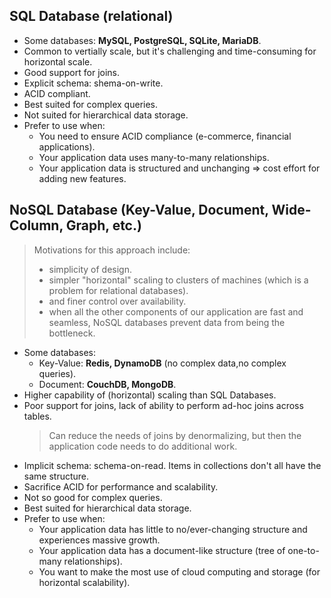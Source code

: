 ## SQL Database (relational)
- Some databases: **MySQL, PostgreSQL, SQLite, MariaDB**.
- Common to vertially scale, but it's challenging and time-consuming for horizontal scale.
- Good support for joins.
- Explicit schema: shema-on-write.
- ACID compliant.
- Best suited for complex queries.
- Not suited for hierarchical data storage.
- Prefer to use when:
  - You need to ensure ACID compliance (e-commerce, financial applications).
  - Your application data uses many-to-many relationships.
  - Your application data is structured and unchanging => cost effort for adding new features.

## NoSQL Database (Key-Value, Document, Wide-Column, Graph, etc.)
> Motivations for this approach include:
> - simplicity of design.
> - simpler "horizontal" scaling to clusters of machines (which is a problem for relational databases).
> - and finer control over availability.
> - when all the other components of our application are fast and seamless, NoSQL databases prevent data from being the bottleneck.

- Some databases:
  - Key-Value: **Redis, DynamoDB** (no complex data,no complex queries).
  - Document: **CouchDB, MongoDB**.
- Higher capability of (horizontal) scaling than SQL Databases.
- Poor support for joins, lack of ability to perform ad-hoc joins across tables.
  > Can reduce the needs of joins by denormalizing, but then the application code needs to do additional work.
- Implicit schema: schema-on-read. Items in collections don't all have the same structure.
- Sacrifice ACID for performance and scalability.
- Not so good for complex queries.
- Best suited for hierarchical data storage.
- Prefer to use when:
  - Your application data has little to no/ever-changing structure and experiences massive growth.
  - Your application data has a document-like structure (tree of one-to-many relationships).
  - You want to make the most use of cloud computing and storage (for horizontal scalability).
